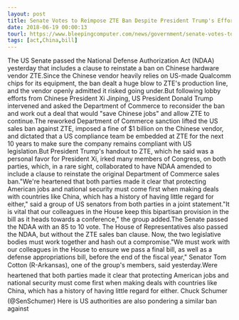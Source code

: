 ```yaml
---
layout: post
title: Senate Votes to Reimpose ZTE Ban Despite President Trump's Efforts
date: 2018-06-19 00:00:13
tourl: https://www.bleepingcomputer.com/news/government/senate-votes-to-reimpose-zte-ban-despite-president-trumps-efforts/
tags: [act,China,bill]
---
```

The US Senate passed the National Defense Authorization Act (NDAA) yesterday that includes a clause to reinstate a ban on Chinese hardware vendor ZTE.Since the Chinese vendor heavily relies on US-made Qualcomm chips for its equipment, the ban dealt a huge blow to ZTE's production line, and the vendor openly admitted it risked going under.But following lobby efforts from Chinese President Xi Jinping, US President Donald Trump intervened and asked the Department of Commerce to reconsider the ban and work out a deal that would "save Chinese jobs" and allow ZTE to continue.The reworked Department of Commerce sanction lifted the US sales ban against ZTE, imposed a fine of $1 billion on the Chinese vendor, and dictated that a US compliance team be embedded at ZTE for the next 10 years to make sure the company remains compliant with US legislation.But President Trump's handout to ZTE, which he said was a personal favor for President Xi, irked many members of Congress, on both parties, which, in a rare sight, collaborated to have NDAA amended to include a clause to reinstate the original Department of Commerce sales ban."We're heartened that both parties made it clear that protecting American jobs and national security must come first when making deals with countries like China, which has a history of having little regard for either," said a group of US senators from both parties in a joint statement."It is vital that our colleagues in the House keep this bipartisan provision in the bill as it heads towards a conference," the group added.The Senate passed the NDAA with an 85 to 10 vote. The House of Representatives also passed the NDAA, but without the ZTE sales ban clause. Now, the two legislative bodies must work together and hash out a compromise."We must work with our colleagues in the House to ensure we pass a final bill, as well as a defense appropriations bill, before the end of the fiscal year," Senator Tom Cotton (R-Arkansas), one of the group's members, said yesterday.Were heartened that both parties made it clear that protecting American jobs and national security must come first when making deals with countries like China, which has a history of having little regard for either. Chuck Schumer (@SenSchumer) Here is US authorities are also pondering a similar ban against 